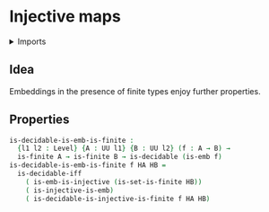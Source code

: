 # Injective maps

<details><summary>Imports</summary>
```agda
module univalent-combinatorics.embeddings where
open import foundation.decidable-types
open import foundation.embeddings public
open import foundation.universe-levels
open import univalent-combinatorics.finite-types
open import univalent-combinatorics.injective-maps
```
</details>

## Idea

Embeddings in the presence of finite types enjoy further properties.

## Properties

```agda
is-decidable-is-emb-is-finite :
  {l1 l2 : Level} {A : UU l1} {B : UU l2} (f : A → B) →
  is-finite A → is-finite B → is-decidable (is-emb f)
is-decidable-is-emb-is-finite f HA HB =
  is-decidable-iff
    ( is-emb-is-injective (is-set-is-finite HB))
    ( is-injective-is-emb)
    ( is-decidable-is-injective-is-finite f HA HB)
```
